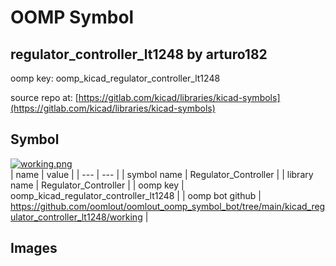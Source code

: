 # OOMP Symbol  
## regulator_controller_lt1248  by arturo182  
  
oomp key: oomp_kicad_regulator_controller_lt1248  
  
source repo at: [https://gitlab.com/kicad/libraries/kicad-symbols](https://gitlab.com/kicad/libraries/kicad-symbols)  
## Symbol  
  
[![working.png](working_600.png)](working.png)  
| name | value | 
| --- | --- | 
| symbol name | Regulator_Controller | 
| library name | Regulator_Controller | 
| oomp key | oomp_kicad_regulator_controller_lt1248 | 
| oomp bot github | https://github.com/oomlout/oomlout_oomp_symbol_bot/tree/main/kicad_regulator_controller_lt1248/working | 
## Images  
